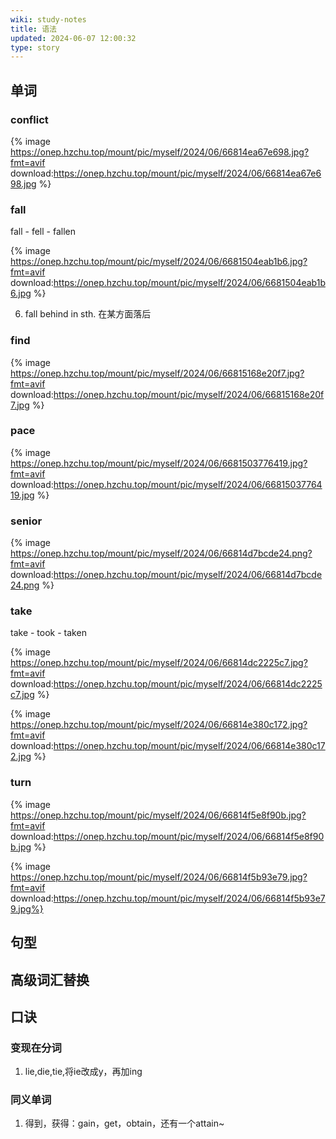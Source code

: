 ```yaml
---
wiki: study-notes
title: 语法
updated: 2024-06-07 12:00:32
type: story
---
```


## 单词

### conflict

{% image https://onep.hzchu.top/mount/pic/myself/2024/06/66814ea67e698.jpg?fmt=avif download:https://onep.hzchu.top/mount/pic/myself/2024/06/66814ea67e698.jpg %}

### fall

fall - fell - fallen

{% image https://onep.hzchu.top/mount/pic/myself/2024/06/6681504eab1b6.jpg?fmt=avif download:https://onep.hzchu.top/mount/pic/myself/2024/06/6681504eab1b6.jpg %}

6) fall behind in sth. 在某方面落后

### find

{% image https://onep.hzchu.top/mount/pic/myself/2024/06/66815168e20f7.jpg?fmt=avif download:https://onep.hzchu.top/mount/pic/myself/2024/06/66815168e20f7.jpg %}

### pace

{% image https://onep.hzchu.top/mount/pic/myself/2024/06/6681503776419.jpg?fmt=avif download:https://onep.hzchu.top/mount/pic/myself/2024/06/6681503776419.jpg %}

### senior

{% image https://onep.hzchu.top/mount/pic/myself/2024/06/66814d7bcde24.png?fmt=avif download:https://onep.hzchu.top/mount/pic/myself/2024/06/66814d7bcde24.png %}

### take

take - took - taken

{% image https://onep.hzchu.top/mount/pic/myself/2024/06/66814dc2225c7.jpg?fmt=avif download:https://onep.hzchu.top/mount/pic/myself/2024/06/66814dc2225c7.jpg %}

{% image https://onep.hzchu.top/mount/pic/myself/2024/06/66814e380c172.jpg?fmt=avif download:https://onep.hzchu.top/mount/pic/myself/2024/06/66814e380c172.jpg %}

### turn

{% image https://onep.hzchu.top/mount/pic/myself/2024/06/66814f5e8f90b.jpg?fmt=avif download:https://onep.hzchu.top/mount/pic/myself/2024/06/66814f5e8f90b.jpg %}

{% image https://onep.hzchu.top/mount/pic/myself/2024/06/66814f5b93e79.jpg?fmt=avif download:https://onep.hzchu.top/mount/pic/myself/2024/06/66814f5b93e79.jpg%}

## 句型



## 高级词汇替换

## 口诀

### 变现在分词

1. lie,die,tie,将ie改成y，再加ing

### 同义单词
1. 得到，获得：gain，get，obtain，还有一个attain~
